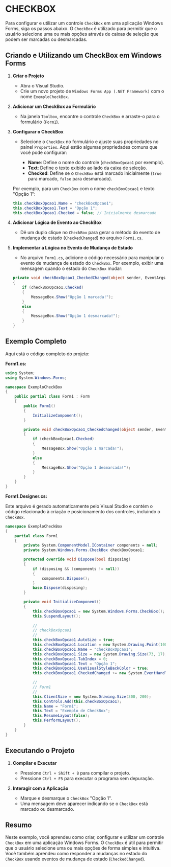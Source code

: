 # CHECKBOX
Para configurar e utilizar um controle `CheckBox` em uma aplicação Windows Forms, siga os passos abaixo. O `CheckBox` é utilizado para permitir que o usuário selecione uma ou mais opções através de caixas de seleção que podem ser marcadas ou desmarcadas.

## Criando e Utilizando um CheckBox em Windows Forms
1. **Criar o Projeto**

   - Abra o Visual Studio.
   - Crie um novo projeto de `Windows Forms App (.NET Framework)` com o nome `ExemploCheckBox`.

2. **Adicionar um CheckBox ao Formulário**

   - Na janela `Toolbox`, encontre o controle `CheckBox` e arraste-o para o formulário (`Form1`).

3. **Configurar o CheckBox**

   - Selecione o `CheckBox` no formulário e ajuste suas propriedades no painel `Properties`. Aqui estão algumas propriedades comuns que você pode configurar:

     - **Name**: Define o nome do controle (`checkBoxOpcao1` por exemplo).
     - **Text**: Define o texto exibido ao lado da caixa de seleção.
     - **Checked**: Define se o `CheckBox` está marcado inicialmente (`true` para marcado, `false` para desmarcado).

   Por exemplo, para um `CheckBox` com o nome `checkBoxOpcao1` e texto "Opção 1":

   ```csharp
   this.checkBoxOpcao1.Name = "checkBoxOpcao1";
   this.checkBoxOpcao1.Text = "Opção 1";
   this.checkBoxOpcao1.Checked = false; // Inicialmente desmarcado
   ```

4. **Adicionar Lógica de Evento ao CheckBox**

   - Dê um duplo clique no `CheckBox` para gerar o método do evento de mudança de estado (`CheckedChanged`) no arquivo `Form1.cs`.

5. **Implementar a Lógica no Evento de Mudança de Estado**

   - No arquivo `Form1.cs`, adicione o código necessário para manipular o evento de mudança de estado do `CheckBox`. Por exemplo, exibir uma mensagem quando o estado do `CheckBox` mudar:

   ```csharp
   private void checkBoxOpcao1_CheckedChanged(object sender, EventArgs e)
   {
       if (checkBoxOpcao1.Checked)
       {
           MessageBox.Show("Opção 1 marcada!");
       }
       else
       {
           MessageBox.Show("Opção 1 desmarcada!");
       }
   }
   ```

## Exemplo Completo
Aqui está o código completo do projeto:

**Form1.cs:**

```csharp
using System;
using System.Windows.Forms;

namespace ExemploCheckBox
{
    public partial class Form1 : Form
    {
        public Form1()
        {
            InitializeComponent();
        }

        private void checkBoxOpcao1_CheckedChanged(object sender, EventArgs e)
        {
            if (checkBoxOpcao1.Checked)
            {
                MessageBox.Show("Opção 1 marcada!");
            }
            else
            {
                MessageBox.Show("Opção 1 desmarcada!");
            }
        }
    }
}
```

**Form1.Designer.cs:**

Este arquivo é gerado automaticamente pelo Visual Studio e contém o código relacionado à criação e posicionamento dos controles, incluindo o `CheckBox`.

```csharp
namespace ExemploCheckBox
{
    partial class Form1
    {
        private System.ComponentModel.IContainer components = null;
        private System.Windows.Forms.CheckBox checkBoxOpcao1;

        protected override void Dispose(bool disposing)
        {
            if (disposing && (components != null))
            {
                components.Dispose();
            }
            base.Dispose(disposing);
        }

        private void InitializeComponent()
        {
            this.checkBoxOpcao1 = new System.Windows.Forms.CheckBox();
            this.SuspendLayout();
            
            // 
            // checkBoxOpcao1
            // 
            this.checkBoxOpcao1.AutoSize = true;
            this.checkBoxOpcao1.Location = new System.Drawing.Point(100, 100);
            this.checkBoxOpcao1.Name = "checkBoxOpcao1";
            this.checkBoxOpcao1.Size = new System.Drawing.Size(73, 17);
            this.checkBoxOpcao1.TabIndex = 0;
            this.checkBoxOpcao1.Text = "Opção 1";
            this.checkBoxOpcao1.UseVisualStyleBackColor = true;
            this.checkBoxOpcao1.CheckedChanged += new System.EventHandler(this.checkBoxOpcao1_CheckedChanged);

            // 
            // Form1
            // 
            this.ClientSize = new System.Drawing.Size(300, 200);
            this.Controls.Add(this.checkBoxOpcao1);
            this.Name = "Form1";
            this.Text = "Exemplo de CheckBox";
            this.ResumeLayout(false);
            this.PerformLayout();
        }
    }
}
```

## Executando o Projeto
1. **Compilar e Executar**
   - Pressione `Ctrl + Shift + B` para compilar o projeto.
   - Pressione `Ctrl + F5` para executar o programa sem depuração.

2. **Interagir com a Aplicação**
   - Marque e desmarque o `CheckBox` "Opção 1".
   - Uma mensagem deve aparecer indicando se o `CheckBox` está marcado ou desmarcado.

## Resumo
Neste exemplo, você aprendeu como criar, configurar e utilizar um controle `CheckBox` em uma aplicação Windows Forms. O `CheckBox` é útil para permitir que o usuário selecione uma ou mais opções de forma simples e intuitiva. Você também aprendeu como responder a mudanças no estado do `CheckBox` usando eventos de mudança de estado (`CheckedChanged`).